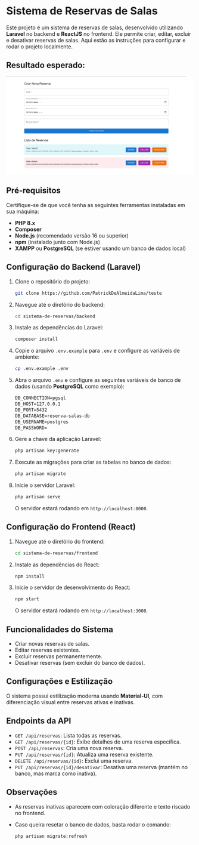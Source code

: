 # Sistema de Reservas de Salas

Este projeto é um sistema de reservas de salas, desenvolvido utilizando **Laravel** no backend e **ReactJS** no frontend. Ele permite criar, editar, excluir e desativar reservas de salas. Aqui estão as instruções para configurar e rodar o projeto localmente.

## Resultado esperado:

![Home](https://github.com/PatrickDeAlmeidaLima/teste/blob/main/reservas-de-salas/resources/img/index.png)

## Pré-requisitos

Certifique-se de que você tenha as seguintes ferramentas instaladas em sua máquina:

- **PHP 8.x**
- **Composer**
- **Node.js** (recomendado versão 16 ou superior)
- **npm** (instalado junto com Node.js)
- **XAMPP** ou **PostgreSQL** (se estiver usando um banco de dados local)

## Configuração do Backend (Laravel)

1. Clone o repositório do projeto:

   ```bash
   git clone https://github.com/PatrickDeAlmeidaLima/teste
   ```

2. Navegue até o diretório do backend:

   ```bash
   cd sistema-de-reservas/backend
   ```

3. Instale as dependências do Laravel:

   ```bash
   composer install
   ```

4. Copie o arquivo `.env.example` para `.env` e configure as variáveis de ambiente:

   ```bash
   cp .env.example .env
   ```

5. Abra o arquivo `.env` e configure as seguintes variáveis de banco de dados (usando **PostgreSQL** como exemplo):

   ```env
   DB_CONNECTION=pgsql
   DB_HOST=127.0.0.1
   DB_PORT=5432
   DB_DATABASE=reserva-salas-db
   DB_USERNAME=postgres
   DB_PASSWORD=
   ```

6. Gere a chave da aplicação Laravel:

   ```bash
   php artisan key:generate
   ```

7. Execute as migrações para criar as tabelas no banco de dados:

   ```bash
   php artisan migrate
   ```

8. Inicie o servidor Laravel:

   ```bash
   php artisan serve
   ```

   O servidor estará rodando em `http://localhost:8000`.

## Configuração do Frontend (React)

1. Navegue até o diretório do frontend:

   ```bash
   cd sistema-de-reservas/frontend
   ```

2. Instale as dependências do React:

   ```bash
   npm install
   ```

3. Inicie o servidor de desenvolvimento do React:

   ```bash
   npm start
   ```

   O servidor estará rodando em `http://localhost:3000`.

## Funcionalidades do Sistema

- Criar novas reservas de salas.
- Editar reservas existentes.
- Excluir reservas permanentemente.
- Desativar reservas (sem excluir do banco de dados).

## Configurações e Estilização

O sistema possui estilização moderna usando **Material-UI**, com diferenciação visual entre reservas ativas e inativas.

## Endpoints da API

- `GET /api/reservas`: Lista todas as reservas.
- `GET /api/reservas/{id}`: Exibe detalhes de uma reserva específica.
- `POST /api/reservas`: Cria uma nova reserva.
- `PUT /api/reservas/{id}`: Atualiza uma reserva existente.
- `DELETE /api/reservas/{id}`: Exclui uma reserva.
- `PUT /api/reservas/{id}/desativar`: Desativa uma reserva (mantém no banco, mas marca como inativa).

## Observações

- As reservas inativas aparecem com coloração diferente e texto riscado no frontend.
- Caso queira resetar o banco de dados, basta rodar o comando:

   ```bash
   php artisan migrate:refresh
   ```
